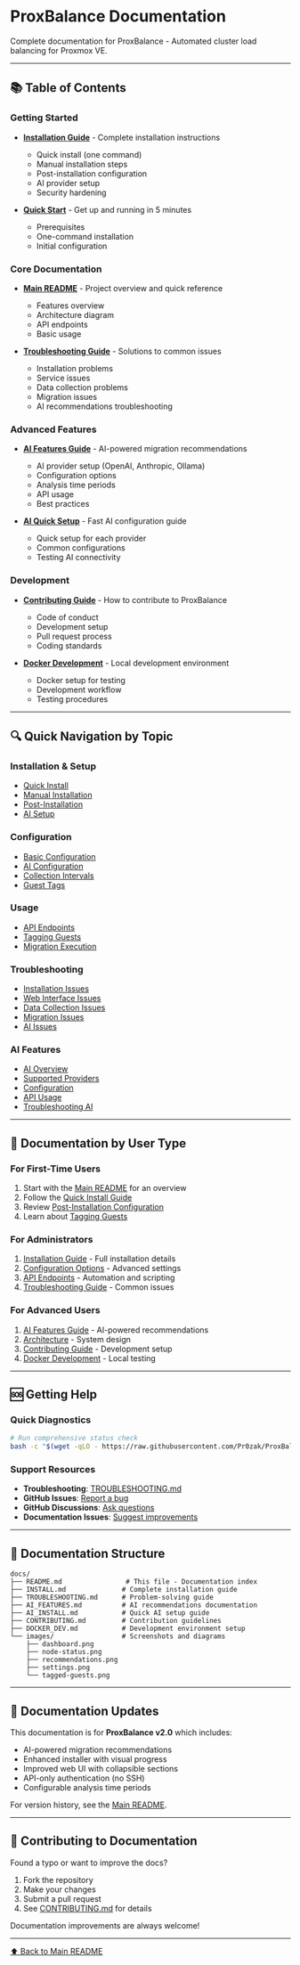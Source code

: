# ProxBalance Documentation

Complete documentation for ProxBalance - Automated cluster load balancing for Proxmox VE.

---

## 📚 Table of Contents

### Getting Started

- **[Installation Guide](INSTALL.md)** - Complete installation instructions
  - Quick install (one command)
  - Manual installation steps
  - Post-installation configuration
  - AI provider setup
  - Security hardening

- **[Quick Start](../README.md#-quick-start)** - Get up and running in 5 minutes
  - Prerequisites
  - One-command installation
  - Initial configuration

### Core Documentation

- **[Main README](../README.md)** - Project overview and quick reference
  - Features overview
  - Architecture diagram
  - API endpoints
  - Basic usage

- **[Troubleshooting Guide](TROUBLESHOOTING.md)** - Solutions to common issues
  - Installation problems
  - Service issues
  - Data collection problems
  - Migration issues
  - AI recommendations troubleshooting

### Advanced Features

- **[AI Features Guide](AI_FEATURES.md)** - AI-powered migration recommendations
  - AI provider setup (OpenAI, Anthropic, Ollama)
  - Configuration options
  - Analysis time periods
  - API usage
  - Best practices

- **[AI Quick Setup](AI_INSTALL.md)** - Fast AI configuration guide
  - Quick setup for each provider
  - Common configurations
  - Testing AI connectivity

### Development

- **[Contributing Guide](CONTRIBUTING.md)** - How to contribute to ProxBalance
  - Code of conduct
  - Development setup
  - Pull request process
  - Coding standards

- **[Docker Development](DOCKER_DEV.md)** - Local development environment
  - Docker setup for testing
  - Development workflow
  - Testing procedures

---

## 🔍 Quick Navigation by Topic

### Installation & Setup
- [Quick Install](INSTALL.md#-quick-install-recommended)
- [Manual Installation](INSTALL.md#-manual-installation)
- [Post-Installation](INSTALL.md#-post-installation-configuration)
- [AI Setup](AI_INSTALL.md)

### Configuration
- [Basic Configuration](INSTALL.md#-post-installation-configuration)
- [AI Configuration](AI_FEATURES.md#configuration)
- [Collection Intervals](INSTALL.md#2-configure-collection-intervals)
- [Guest Tags](INSTALL.md#3-configure-guest-tags)

### Usage
- [API Endpoints](../README.md#api-endpoints)
- [Tagging Guests](../README.md#tagging-guests)
- [Migration Execution](../README.md#usage)

### Troubleshooting
- [Installation Issues](TROUBLESHOOTING.md#-installation-issues)
- [Web Interface Issues](TROUBLESHOOTING.md#-web-interface-issues)
- [Data Collection Issues](TROUBLESHOOTING.md#-data-collection-issues)
- [Migration Issues](TROUBLESHOOTING.md#-migration-issues)
- [AI Issues](TROUBLESHOOTING.md#-ai-recommendations-issues)

### AI Features
- [AI Overview](AI_FEATURES.md#overview)
- [Supported Providers](AI_FEATURES.md#ai-providers)
- [Configuration](AI_FEATURES.md#configuration)
- [API Usage](AI_FEATURES.md#api-usage)
- [Troubleshooting AI](AI_FEATURES.md#troubleshooting)

---

## 📖 Documentation by User Type

### For First-Time Users

1. Start with the [Main README](../README.md) for an overview
2. Follow the [Quick Install Guide](INSTALL.md#-quick-install-recommended)
3. Review [Post-Installation Configuration](INSTALL.md#-post-installation-configuration)
4. Learn about [Tagging Guests](../README.md#tagging-guests)

### For Administrators

1. [Installation Guide](INSTALL.md) - Full installation details
2. [Configuration Options](../README.md#-configuration) - Advanced settings
3. [API Endpoints](../README.md#api-endpoints) - Automation and scripting
4. [Troubleshooting Guide](TROUBLESHOOTING.md) - Common issues

### For Advanced Users

1. [AI Features Guide](AI_FEATURES.md) - AI-powered recommendations
2. [Architecture](../README.md#-architecture) - System design
3. [Contributing Guide](CONTRIBUTING.md) - Development setup
4. [Docker Development](DOCKER_DEV.md) - Local testing

---

## 🆘 Getting Help

### Quick Diagnostics

```bash
# Run comprehensive status check
bash -c "$(wget -qLO - https://raw.githubusercontent.com/Pr0zak/ProxBalance/main/check-status.sh)" _ <container-id>
```

### Support Resources

- **Troubleshooting**: [TROUBLESHOOTING.md](TROUBLESHOOTING.md)
- **GitHub Issues**: [Report a bug](https://github.com/Pr0zak/ProxBalance/issues)
- **GitHub Discussions**: [Ask questions](https://github.com/Pr0zak/ProxBalance/discussions)
- **Documentation Issues**: [Suggest improvements](https://github.com/Pr0zak/ProxBalance/issues/new)

---

## 📝 Documentation Structure

```
docs/
├── README.md                # This file - Documentation index
├── INSTALL.md              # Complete installation guide
├── TROUBLESHOOTING.md      # Problem-solving guide
├── AI_FEATURES.md          # AI recommendations documentation
├── AI_INSTALL.md           # Quick AI setup guide
├── CONTRIBUTING.md         # Contribution guidelines
├── DOCKER_DEV.md           # Development environment setup
└── images/                 # Screenshots and diagrams
    ├── dashboard.png
    ├── node-status.png
    ├── recommendations.png
    ├── settings.png
    └── tagged-guests.png
```

---

## 🔄 Documentation Updates

This documentation is for **ProxBalance v2.0** which includes:

- AI-powered migration recommendations
- Enhanced installer with visual progress
- Improved web UI with collapsible sections
- API-only authentication (no SSH)
- Configurable analysis time periods

For version history, see the [Main README](../README.md#-version-history).

---

## 🤝 Contributing to Documentation

Found a typo or want to improve the docs?

1. Fork the repository
2. Make your changes
3. Submit a pull request
4. See [CONTRIBUTING.md](CONTRIBUTING.md) for details

Documentation improvements are always welcome!

---

[⬆ Back to Main README](../README.md)
